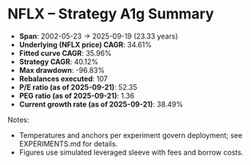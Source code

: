 # NFLX – Strategy A1g Summary

- **Span**: 2002-05-23 → 2025-09-19 (23.33 years)
- **Underlying (NFLX price) CAGR**: 34.61%
- **Fitted curve CAGR**: 35.96%
- **Strategy CAGR**: 40.12%
- **Max drawdown**: -96.83%
- **Rebalances executed**: 107
- **P/E ratio (as of 2025-09-21)**: 52.35
- **PEG ratio (as of 2025-09-21)**: 1.36
- **Current growth rate (as of 2025-09-21)**: 38.49%

Notes:

- Temperatures and anchors per experiment govern deployment; see EXPERIMENTS.md for details.
- Figures use simulated leveraged sleeve with fees and borrow costs.
